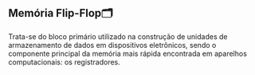 ## **Memória Flip-Flop**:card_index_dividers:



Trata-se do bloco primário utilizado na construção de unidades de armazenamento de dados em dispositivos eletrônicos, sendo o componente principal da memória mais rápida encontrada em aparelhos computacionais: os registradores.

